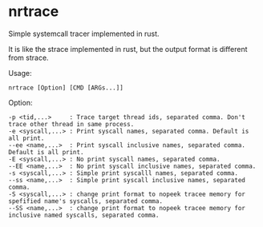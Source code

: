 # nrtrace
Simple systemcall tracer implemented in rust.

It is like the strace implemented in rust, but the output format is different from strace.

Usage:

    nrtrace [Option] [CMD [ARGs...]]

Option:

    -p <tid,...>     : Trace target thread ids, separated comma. Don't trace other thread in same process.
    -e <syscall,...> : Print syscall names, separated comma. Default is all print.
    --ee <name,...>  : Print syscall inclusive names, separated comma. Default is all print.
    -E <syscall,...> : No print syscall names, separated comma.
    --EE <name,...>  : No print syscall inclusive names, separated comma.
    -s <syscall,...> : Simple print syscalll names, separated comma.
    --ss <name,...>  : Simple print syscall inclusive names, separated comma.
    -S <syscall,...> : change print format to nopeek tracee memory for spefified name's syscalls, separated comma.
    --SS <name,...>  : change print format to nopeek tracee memory for inclusive named syscalls, separated comma.
